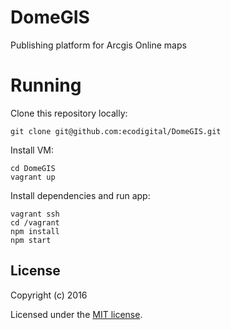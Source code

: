 # DomeGIS

Publishing platform for Arcgis Online maps

# Running

Clone this repository locally:

    git clone git@github.com:ecodigital/DomeGIS.git

Install VM:

    cd DomeGIS
    vagrant up

Install dependencies and run app:

    vagrant ssh
    cd /vagrant
    npm install
    npm start    

## License

Copyright (c) 2016

Licensed under the [MIT license](LICENSE).
